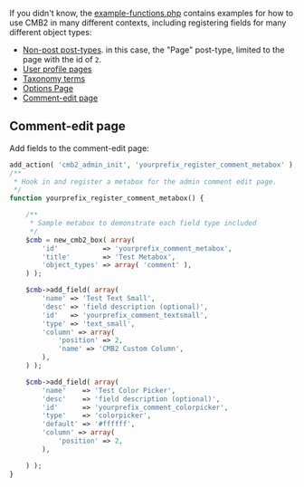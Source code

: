 If you didn't know, the [example-functions.php](https://github.com/CMB2/CMB2/blob/master/example-functions.php) contains examples for how to use CMB2 in many different contexts, including registering fields for many different object types:

- [Non-post post-types](https://github.com/CMB2/CMB2/blob/b1a7e8fb9f0634337b390a098f0a1f70f0f64085/example-functions.php#L436-L465). in this case, the "Page" post-type, limited to the page with the id of `2`.
- [User profile pages](https://github.com/CMB2/CMB2/blob/b1a7e8fb9f0634337b390a098f0a1f70f0f64085/example-functions.php#L531-L599)
- [Taxonomy terms](https://github.com/CMB2/CMB2/blob/b1a7e8fb9f0634337b390a098f0a1f70f0f64085/example-functions.php#L601-L641)
- [Options Page](https://github.com/CMB2/CMB2/blob/b1a7e8fb9f0634337b390a098f0a1f70f0f64085/example-functions.php#L643-L688)
- [Comment-edit page](#comment-edit-page)


## Comment-edit page

Add fields to the comment-edit page:

```php
add_action( 'cmb2_admin_init', 'yourprefix_register_comment_metabox' );
/**
 * Hook in and register a metabox for the admin comment edit page.
 */
function yourprefix_register_comment_metabox() {

	/**
	 * Sample metabox to demonstrate each field type included
	 */
	$cmb = new_cmb2_box( array(
		'id'           => 'yourprefix_comment_metabox',
		'title'        => 'Test Metabox',
		'object_types' => array( 'comment' ),
	) );

	$cmb->add_field( array(
		'name' => 'Test Text Small',
		'desc' => 'field description (optional)',
		'id'   => 'yourprefix_comment_textsmall',
		'type' => 'text_small',
		'column' => array(
			'position' => 2,
			'name' => 'CMB2 Custom Column',
		),
	) );

	$cmb->add_field( array(
		'name'    => 'Test Color Picker',
		'desc'    => 'field description (optional)',
		'id'      => 'yourprefix_comment_colorpicker',
		'type'    => 'colorpicker',
		'default' => '#ffffff',
		'column' => array(
			'position' => 2,
		),

	) );
}

```
